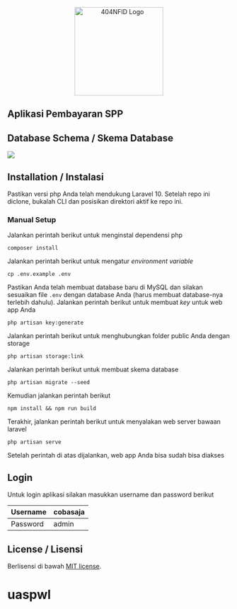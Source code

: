 <p align="center"><a href="https://laravel.com" target="_blank"><img src="https://avatars.githubusercontent.com/u/87377917?s=200&v=4" width="200" alt="404NFID Logo"></a></p>


## Aplikasi Pembayaran SPP

## Database Schema / Skema Database
<img src="git clone https://github.com/milhamsabilalmun/pweblanjut.git">

## Installation / Instalasi
Pastikan versi php Anda telah mendukung Laravel 10. Setelah repo ini diclone, bukalah CLI dan posisikan direktori aktif ke repo ini.

### Manual Setup
Jalankan perintah berikut untuk menginstal dependensi php
```
composer install
```
Jalankan perintah berikut untuk mengatur _environment variable_
```
cp .env.example .env
```
Pastikan Anda telah membuat database baru di MySQL dan silakan sesuaikan file `.env` dengan database Anda (harus membuat database-nya terlebih dahulu).
Jalankan perintah berikut untuk membuat _key_ untuk web app Anda
```
php artisan key:generate
```
Jalankan perintah berikut untuk menghubungkan folder public Anda dengan storage
```
php artisan storage:link
```
Jalankan perintah berikut untuk membuat skema database
```
php artisan migrate --seed
```
Kemudian jalankan perintah berikut
```
npm install && npm run build
```
Terakhir, jalankan perintah berikut untuk menyalakan web server bawaan laravel
```
php artisan serve
```
Setelah perintah di atas dijalankan, web app Anda bisa sudah bisa diakses

## Login
Untuk login aplikasi silakan masukkan username dan password berikut

| Username | cobasaja |
|----------|-------------|
| Password | admin       |

## License / Lisensi

Berlisensi di bawah [MIT license]("https://github.com/milhamsabilalmun/pweblanjut.git").
# uaspwl
